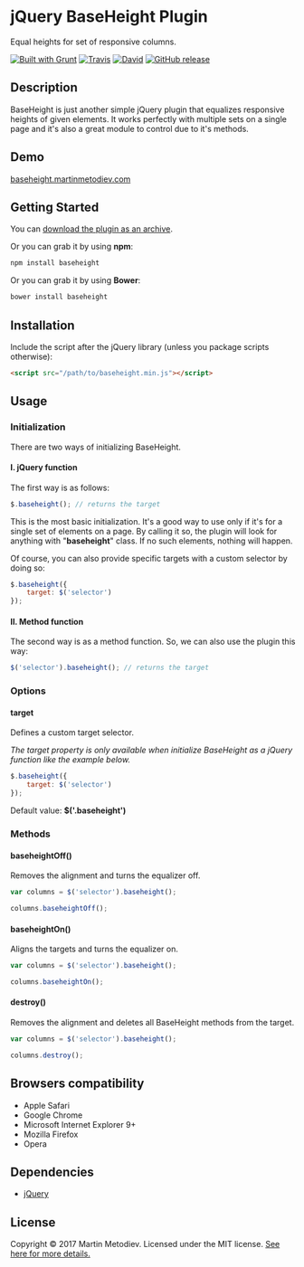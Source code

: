 # jQuery BaseHeight Plugin

Equal heights for set of responsive columns.

[![Built with Grunt](https://cdn.gruntjs.com/builtwith.svg)](http://gruntjs.com/) [![Travis](https://img.shields.io/travis/martinmethod/baseheight.svg)](https://travis-ci.org/martinmethod/baseheight) [![David](https://img.shields.io/david/dev/martinmethod/baseheight.svg)](https://david-dm.org/martinmethod/baseheight?type=dev) [![GitHub release](https://img.shields.io/github/release/martinmethod/baseheight.svg)](https://github.com/martinmethod/baseheight/releases/latest)

## Description

BaseHeight is just another simple jQuery plugin that equalizes responsive heights of given elements. It works perfectly with multiple sets on a single page and it's
also a great module to control due to it's methods.

## Demo

<a href="http://baseheight.martinmetodiev.com" target="_blank">baseheight.martinmetodiev.com</a>

## Getting Started

You can [download the plugin as an archive][zip].

[zip]: https://github.com/martinmethod/baseheight/zipball/prod

Or you can grab it by using **npm**:

```javascript
npm install baseheight
```

Or you can grab it by using **Bower**:

```javascript
bower install baseheight
```

## Installation

Include the script after the jQuery library (unless you package scripts otherwise):

```html
<script src="/path/to/baseheight.min.js"></script>
```

## Usage

### Initialization

There are two ways of initializing BaseHeight.

#### I. jQuery function

The first way is as follows:

```javascript
$.baseheight(); // returns the target
```

This is the most basic initialization. It's a good way to use only if it's for a single set of elements on a page. By calling it so, the plugin will look for anything with "**baseheight**" class. If no such elements, nothing will happen.

Of course, you can also provide specific targets with a custom selector by doing so:

```javascript
$.baseheight({
    target: $('selector')
});
```

#### II. Method function

The second way is as a method function. So, we can also use the plugin this way:

```javascript
$('selector').baseheight(); // returns the target
```

### Options

#### target

Defines a custom target selector.

*The target property is only available when initialize BaseHeight as a jQuery function like the example below.*

```javascript
$.baseheight({
    target: $('selector')
});
```

Default value: **$('.baseheight')**

### Methods

#### baseheightOff()

Removes the alignment and turns the equalizer off.

```javascript
var columns = $('selector').baseheight();

columns.baseheightOff();
```

#### baseheightOn()

Aligns the targets and turns the equalizer on.

```javascript
var columns = $('selector').baseheight();

columns.baseheightOn();
```

#### destroy()

Removes the alignment and deletes all BaseHeight methods from the target.

```javascript
var columns = $('selector').baseheight();

columns.destroy();
```

## Browsers compatibility

- Apple Safari
- Google Chrome
- Microsoft Internet Explorer 9+
- Mozilla Firefox
- Opera

## Dependencies

- [jQuery][jq]

[jq]: https://github.com/jquery/jquery.git

## License

Copyright © 2017 Martin Metodiev. Licensed under the MIT license. [See here for more details.][licence]

[licence]: https://raw.github.com/martinmethod/baseheight/prod/LICENSE-MIT